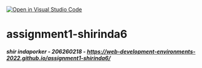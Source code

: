 [![Open in Visual Studio Code](https://classroom.github.com/assets/open-in-vscode-c66648af7eb3fe8bc4f294546bfd86ef473780cde1dea487d3c4ff354943c9ae.svg)](https://classroom.github.com/online_ide?assignment_repo_id=7697486&assignment_repo_type=AssignmentRepo)

# assignment1-shirinda6
##### shir indaporker - 206260218 - https://web-development-environments-2022.github.io/assignment1-shirinda6/


